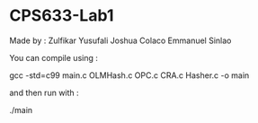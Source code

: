 # CPS633-Lab1

Made by :
Zulfikar Yusufali
Joshua Colaco
Emmanuel Sinlao

You can compile using :

gcc -std=c99 main.c OLMHash.c OPC.c CRA.c Hasher.c -o main

and then run with :

./main

